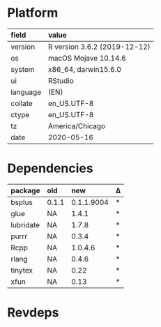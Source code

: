 # Platform

|field    |value                        |
|:--------|:----------------------------|
|version  |R version 3.6.2 (2019-12-12) |
|os       |macOS Mojave 10.14.6         |
|system   |x86_64, darwin15.6.0         |
|ui       |RStudio                      |
|language |(EN)                         |
|collate  |en_US.UTF-8                  |
|ctype    |en_US.UTF-8                  |
|tz       |America/Chicago              |
|date     |2020-05-16                   |

# Dependencies

|package   |old   |new        |Δ  |
|:---------|:-----|:----------|:--|
|bsplus    |0.1.1 |0.1.1.9004 |*  |
|glue      |NA    |1.4.1      |*  |
|lubridate |NA    |1.7.8      |*  |
|purrr     |NA    |0.3.4      |*  |
|Rcpp      |NA    |1.0.4.6    |*  |
|rlang     |NA    |0.4.6      |*  |
|tinytex   |NA    |0.22       |*  |
|xfun      |NA    |0.13       |*  |

# Revdeps

